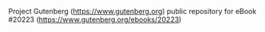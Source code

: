 Project Gutenberg (https://www.gutenberg.org) public repository for eBook #20223 (https://www.gutenberg.org/ebooks/20223)
